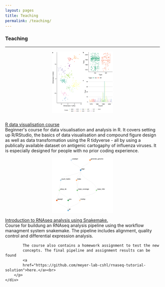 ```yaml
---
layout: pages
title: Teaching
permalink: /teaching/
---
```


### Teaching
___
<div class="row top-pad">
    <div class="col-lg-3" >
        <img class="img-responsive" style="display:block; margin-left: auto;
        margin-right: auto;
        padding-right:15px;padding-left:15px;padding-bottom:15px;padding-top:0px; width:200px;height:auto;" src="/img/compound.png">
    </div>
    <div class="col-lg-8">
        <p>
            <a href="https://github.com/meyer-lab-cshl/R-data-visualisation-course">R data visualisation course</a><br>
            Beginner's course for data visualisation and analysis in R.
            It covers setting up R/RStudio, the basics of data visualisation and compound figure
            design as well as data transformation using the R tidyverse - all by
            using a publically available dataset on antigenic cartogaphy of
            influenza viruses.
            It is especially designed for people with no prior coding experience.
        </p>
    </div>
</div>

<div class="row top-pad">
    <div class="col-lg-3" >
        <img class="img-responsive" style="display:block; margin-left: auto;
        margin-right: auto;
        padding-right:15px;padding-left:15px;padding-top:0px;
        width:200px;height:auto;" src="/img/snakemake-dag.png">
    </div>
    <div class="col-lg-8">
        <p>
            <a
            href="https://github.com/meyer-lab-cshl/rnaseq-tutorial">
            Introduction to RNAseq analysis using Snakemake.</a><br>
            Course for buildung  an RNAseq analysis pipeline using the
            workflow managment system snakemake. The pipeline includes
            alignment, quality control and differential expression analysis.

            The course also contains a homework assignment to test the new
            concepts. The final pipeline and assignment results can be found
            <a
            href="https://github.com/meyer-lab-cshl/rnaseq-tutorial-solution">here.</a><br>
        </p>
    </div>
</div>
